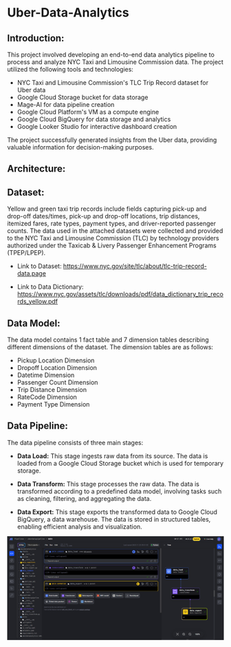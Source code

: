 # Uber-Data-Analytics

## Introduction:

This project involved developing an end-to-end data analytics pipeline to process and analyze NYC Taxi and Limousine Commission data. The project utilized the following tools and technologies:

* NYC Taxi and Limousine Commission's TLC Trip Record dataset for Uber data
* Google Cloud Storage bucket for data storage
* Mage-AI for data pipeline creation
* Google Cloud Platform's VM as a compute engine
* Google Cloud BigQuery for data storage and analytics
* Google Looker Studio for interactive dashboard creation

The project successfully generated insights from the Uber data, providing valuable information for decision-making purposes.

## Architecture:

<div align="center>

<img src="https://github.com/amideo-7/Uber-Data-Analytics/blob/03c26acf644d2e8790a64f67a38a17bcb0497b9c/architecture.png" />

</div>

## Dataset:

Yellow and green taxi trip records include fields capturing pick-up and drop-off dates/times, pick-up and drop-off locations, trip distances, itemized fares, rate types, payment types, and driver-reported passenger counts. The data used in the attached datasets were collected and provided to the NYC Taxi and Limousine Commission (TLC) by technology providers authorized under the Taxicab & Livery Passenger Enhancement Programs (TPEP/LPEP).

* Link to Dataset: https://www.nyc.gov/site/tlc/about/tlc-trip-record-data.page

* Link to Data Dictionary: https://www.nyc.gov/assets/tlc/downloads/pdf/data_dictionary_trip_records_yellow.pdf

## Data Model:

The data model contains 1 fact table and 7 dimension tables describing different dimensions of the dataset. The dimension tables are as follows:

* Pickup Location Dimension
* Dropoff Location Dimension
* Datetime Dimension
* Passenger Count Dimension
* Trip Distance Dimension
* RateCode Dimension
* Payment Type Dimension

<div align="center>

<img src="https://github.com/amideo-7/Uber-Data-Analytics/blob/03c26acf644d2e8790a64f67a38a17bcb0497b9c/dataModel.png" />

</div>

## Data Pipeline:

The data pipeline consists of three main stages:

* **Data Load:** This stage ingests raw data from its source. The data is loaded from a Google Cloud Storage bucket which is used for temporary storage.

* **Data Transform:** This stage processes the raw data. The data is transformed according to a predefined data model, involving tasks such as cleaning, filtering, and aggregating the data.

* **Data Export:** This stage exports the transformed data to Google Cloud BigQuery, a data warehouse. The data is stored in structured tables, enabling efficient analysis and visualization.

<div align="center>

<img src="https://github.com/amideo-7/Uber-Data-Analytics/blob/03c26acf644d2e8790a64f67a38a17bcb0497b9c/mageDataPipelineArchitecture.png" />

<img src="https://github.com/amideo-7/Uber-Data-Analytics/blob/03c26acf644d2e8790a64f67a38a17bcb0497b9c/mageDataPipelineDashboard.png" />

</div>

